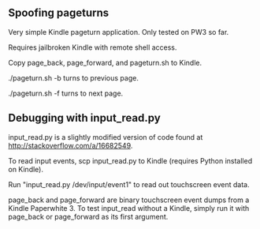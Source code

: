 ## Spoofing pageturns ##

Very simple Kindle pageturn application. Only tested on PW3 so far.

Requires jailbroken Kindle with remote shell access.

Copy page_back, page_forward, and pageturn.sh to Kindle.


./pageturn.sh -b turns to previous page.

./pageturn.sh -f turns to next page.


## Debugging with input_read.py ##

input_read.py is a slightly modified version of code found at http://stackoverflow.com/a/16682549.

To read input events, scp input_read.py to Kindle (requires Python installed on Kindle).

Run "input_read.py /dev/input/event1" to read out touchscreen event data.

page_back and page_forward are binary touchscreen event dumps from a Kindle Paperwhite 3. To test input_read without a Kindle, simply run it with page_back or page_forward as its first argument.
